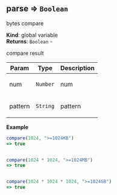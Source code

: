 <a name="parse"></a>

## parse ⇒ <code>Boolean</code>
<p>bytes compare</p>

**Kind**: global variable  
**Returns**: <code>Boolean</code> - <p>compare result</p>  

| Param | Type | Description |
| --- | --- | --- |
| num | <code>Number</code> | <p>num</p> |
| pattern | <code>String</code> | <p>pattern</p> |

**Example**  
```js
compare(1024, ">=1024KB")
=> true


compare(1024 * 1024, ">=1024MB")
=> true


compare(1024 * 1024 * 1024, ">=1024GB")
=> true

```

